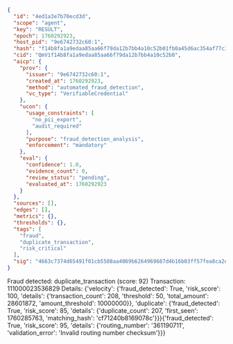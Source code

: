 ```json
{
  "id": "4ed1a3e7b70ecd3d",
  "scope": "agent",
  "key": "RESULT",
  "epoch": 1760292923,
  "host_pid": "9e6742732c60:1",
  "hash": "f14b8fa1a9edaa85aa66f79da12b7bb4a10c52b01fb0a45d6ac354af77c3a090",
  "cid": "QmV1f14b8fa1a9edaa85aa66f79da12b7bb4a10c52b0",
  "aicp": {
    "prov": {
      "issuer": "9e6742732c60:1",
      "created_at": 1760292923,
      "method": "automated_fraud_detection",
      "vc_type": "VerifiableCredential"
    },
    "ucon": {
      "usage_constraints": [
        "no_pii_export",
        "audit_required"
      ],
      "purpose": "fraud_detection_analysis",
      "enforcement": "mandatory"
    },
    "eval": {
      "confidence": 1.0,
      "evidence_count": 0,
      "review_status": "pending",
      "evaluated_at": 1760292923
    }
  },
  "sources": [],
  "edges": [],
  "metrics": {},
  "thresholds": {},
  "tags": [
    "fraud",
    "duplicate_transaction",
    "risk_critical"
  ],
  "sig": "4663c7374d65491f01cb5508aa4069b6264969687d4b16b03ff57fea8ca2e8fb"
}
```

Fraud detected: duplicate_transaction (score: 92)
Transaction: 111000023536829
Details: {'velocity': {'fraud_detected': True, 'risk_score': 100, 'details': {'transaction_count': 208, 'threshold': 50, 'total_amount': 28601872, 'amount_threshold': 10000000}}, 'duplicate': {'fraud_detected': True, 'risk_score': 85, 'details': {'duplicate_count': 207, 'first_seen': 1760285763, 'matching_hash': 'cf71240b8169078c'}}}{'fraud_detected': True, 'risk_score': 95, 'details': {'routing_number': '361190711', 'validation_error': 'Invalid routing number checksum'}}}
